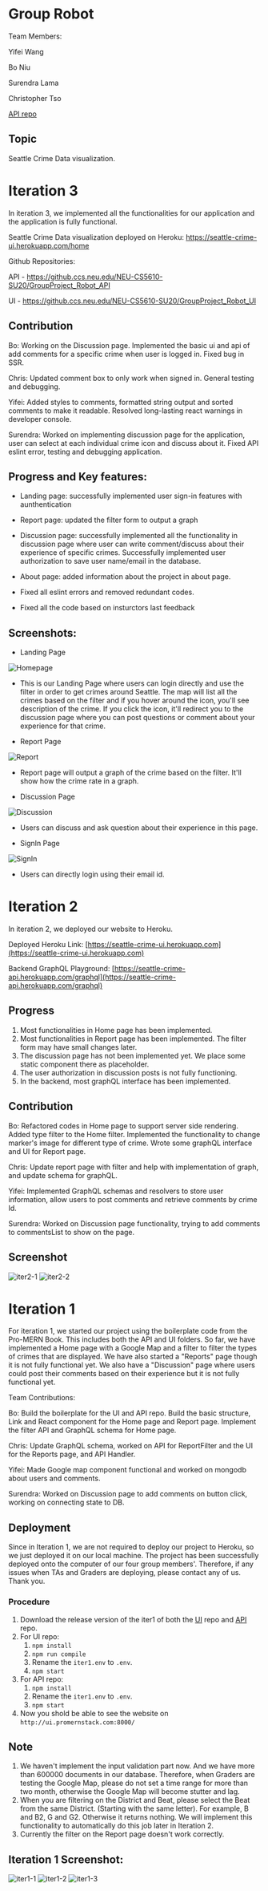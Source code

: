 # Group Robot

Team Members:

Yifei Wang

Bo Niu

Surendra Lama

Christopher Tso

[API repo](https://github.ccs.neu.edu/NEU-CS5610-SU20/GroupProject_Robot_API)

## Topic

Seattle Crime Data visualization.

# Iteration 3

In iteration 3, we implemented all the functionalities for our application and the application is fully functional.

Seattle Crime Data visualization deployed on Heroku: https://seattle-crime-ui.herokuapp.com/home

Github Repositories:

API - https://github.ccs.neu.edu/NEU-CS5610-SU20/GroupProject_Robot_API

UI - https://github.ccs.neu.edu/NEU-CS5610-SU20/GroupProject_Robot_UI

## Contribution

Bo: Working on the Discussion page. Implemented the basic ui and api of add comments for a specific crime when user is logged in. Fixed bug in SSR.

Chris: Updated comment box to only work when signed in. General testing and debugging.

Yifei: Added styles to comments, formatted string output and sorted comments to make it readable. Resolved long-lasting react warnings in developer console.

Surendra: Worked on implementing discussion page for the application, user can select at each individual crime icon and discuss about it. Fixed API eslint error, testing and debugging application.

## Progress and Key features:

- Landing page: successfully implemented user sign-in features with aunthentication

- Report page: updated the filter form to output a graph

- Discussion page: successfully implemented all the functionality in discussion page where user can write comment/discuss about their experience of specific crimes. Successfully implemented user authorization to save user name/email in the database.

- About page: added information about the project in about page.

- Fixed all eslint errors and removed redundant codes.

- Fixed all the code based on insturctors last feedback

## Screenshots:

- Landing Page

![Homepage](https://github.ccs.neu.edu/NEU-CS5610-SU20/GroupProject_Robot_UI/blob/master/screenshot/Homepage.png)

- This is our Landing Page where users can login directly and use the filter in order to get crimes around Seattle. The map will list all the crimes based on the filter and if you hover around the icon, you'll see description of the crime. If you click the icon, it'll redirect you to the discussion page where you can post questions or comment about your experience for that crime.

* Report Page

![Report](https://github.ccs.neu.edu/NEU-CS5610-SU20/GroupProject_Robot_UI/blob/master/screenshot/Report.png)

- Report page will output a graph of the crime based on the filter. It'll show how the crime rate in a graph.

* Discussion Page

![Discussion](https://github.ccs.neu.edu/NEU-CS5610-SU20/GroupProject_Robot_UI/blob/master/screenshot/Discussion.png)

- Users can discuss and ask question about their experience in this page.

* SignIn Page

![SignIn](https://github.ccs.neu.edu/NEU-CS5610-SU20/GroupProject_Robot_UI/blob/master/screenshot/SignIn.png)

- Users can directly login using their email id.

# Iteration 2

In iteration 2, we deployed our website to Heroku.

Deployed Heroku Link: [https://seattle-crime-ui.herokuapp.com](https://seattle-crime-ui.herokuapp.com)

Backend GraphQL Playground: [https://seattle-crime-api.herokuapp.com/graphql](https://seattle-crime-api.herokuapp.com/graphql)

## Progress

1. Most functionalities in Home page has been implemented.
2. Most functionalities in Report page has been implemented. The filter form may have small changes later.
3. The discussion page has not been implemented yet. We place some static component there as placeholder.
4. The user authorization in discussion posts is not fully functioning.
5. In the backend, most graphQL interface has been implemented.

## Contribution

Bo: Refactored codes in Home page to support server side rendering. Added type filter to the Home filter. Implemented the functionality to change marker's image for different type of crime. Wrote some graphQL interface and UI for Report page.

Chris: Update report page with filter and help with implementation of graph, and update schema for graphQL.

Yifei: Implemented GraphQL schemas and resolvers to store user information, allow users to post comments and retrieve comments by crime Id.

Surendra: Worked on Discussion page functionality, trying to add comments to commentsList to show on the page.

## Screenshot

![iter2-1](https://github.ccs.neu.edu/NEU-CS5610-SU20/GroupProject_Robot_UI/blob/master/screenshot/iter2-1.png)
![iter2-2](https://github.ccs.neu.edu/NEU-CS5610-SU20/GroupProject_Robot_UI/blob/master/screenshot/iter2-2.png)

# Iteration 1

For iteration 1, we started our project using the boilerplate code from the Pro-MERN Book. This includes both the API and UI folders. So far, we have implemented a Home page with a Google Map and a filter to filter the types of crimes that are displayed. We have also started a "Reports" page though it is not fully functional yet. We also have a "Discussion" page where users could post their comments based on their experience but it is not fully functional yet.

Team Contributions:

Bo: Build the boilerplate for the UI and API repo. Build the basic structure, Link and React component for the Home page and Report page. Implement the filter API and GraphQL schema for Home page.

Chris: Update GraphQL schema, worked on API for ReportFilter and the UI for the Reports page, and API Handler.

Yifei: Made Google map component functional and worked on mongodb about users and comments.

Surendra: Worked on Discussion page to add comments on button click, working on connecting state to DB.

## Deployment

Since in Iteration 1, we are not required to deploy our project to Heroku, so we just deployed it on our local machine. The project has been successfully deployed onto the computer of our four group members'. Therefore, if any issues when TAs and Graders are deploying, please contact any of us. Thank you.

### Procedure

1. Download the release version of the iter1 of both the [UI](https://github.ccs.neu.edu/NEU-CS5610-SU20/GroupProject_Robot_UI/releases/tag/iter1) repo and [API](https://github.ccs.neu.edu/NEU-CS5610-SU20/GroupProject_Robot_API/releases/tag/iter1) repo.
2. For UI repo:
   1. `npm install`
   2. `npm run compile`
   3. Rename the `iter1.env` to `.env`.
   4. `npm start`
3. For API repo:
   1. `npm install`
   2. Rename the `iter1.env` to `.env`.
   3. `npm start`
4. Now you shold be able to see the website on `http://ui.promernstack.com:8000/`

## Note

1. We haven't implement the input validation part now. And we have more than 600000 documents in our database. Therefore, when Graders are testing the Google Map, please do not set a time range for more than two month, otherwise the Google Map will become stutter and lag.
2. When you are filtering on the District and Beat, please select the Beat from the same District. (Starting with the same letter). For example, B and B2, G and G2. Otherwise it returns nothing. We will implement this functionality to automatically do this job later in Iteration 2.
3. Currently the filter on the Report page doesn't work correctly.

## Iteration 1 Screenshot:

![iter1-1](https://github.ccs.neu.edu/NEU-CS5610-SU20/GroupProject_Robot_UI/blob/master/screenshot/iter1-1.png)
![iter1-2](https://github.ccs.neu.edu/NEU-CS5610-SU20/GroupProject_Robot_UI/blob/master/screenshot/iter1-2.png)
![iter1-3](https://github.ccs.neu.edu/NEU-CS5610-SU20/GroupProject_Robot_UI/blob/master/screenshot/iter1-3.png)
